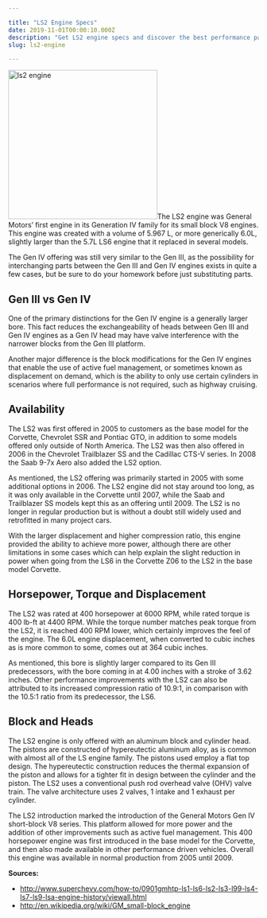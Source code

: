 ```yaml
---

title: "LS2 Engine Specs"
date: 2019-11-01T00:00:10.000Z
description: "Get LS2 engine specs and discover the best performance parts here. See why this 6.0L engine is one of the most popular Gen IV Corvette powerplants."
slug: ls2-engine

---
```


<img class="alignright size-medium wp-image-739" src="http://www.hcdmag.com/wp-content/uploads/ls2_engine-300x300.jpg" alt="ls2 engine" width="300" height="300">The LS2 engine was General Motors’ first engine in its Generation IV family for its small block V8 engines. This engine was created with a volume of 5.967 L, or more generically 6.0L, slightly larger than the 5.7L LS6 engine that it replaced in several models.

The Gen IV offering was still very similar to the Gen III, as the possibility for interchanging parts between the Gen III and Gen IV engines exists in quite a few cases, but be sure to do your homework before just substituting parts.
<h2>Gen III vs Gen IV</h2>
One of the primary distinctions for the Gen IV engine is a generally larger bore. This fact reduces the exchangeability of heads between Gen III and Gen IV engines as a Gen IV head may have valve interference with the narrower blocks from the Gen III platform.

Another major difference is the block modifications for the Gen IV engines that enable the use of active fuel management, or sometimes known as displacement on demand, which is the ability to only use certain cylinders in scenarios where full performance is not required, such as highway cruising.
<h2>Availability</h2>
The LS2 was first offered in 2005 to customers as the base model for the Corvette, Chevrolet SSR and Pontiac GTO, in addition to some models offered only outside of North America. The LS2 was then also offered in 2006 in the Chevrolet Trailblazer SS and the Cadillac CTS-V series. In 2008 the Saab 9-7x Aero also added the LS2 option.

As mentioned, the LS2 offering was primarily started in 2005 with some additional options in 2006. The LS2 engine did not stay around too long, as it was only available in the Corvette until 2007, while the Saab and Trailblazer SS models kept this as an offering until 2009. The LS2 is no longer in regular production but is without a doubt still widely used and retrofitted in many project cars.

With the larger displacement and higher compression ratio, this engine provided the ability to achieve more power, although there are other limitations in some cases which can help explain the slight reduction in power when going from the LS6 in the Corvette Z06 to the LS2 in the base model Corvette.
<h2>Horsepower, Torque and Displacement</h2>
The LS2 was rated at 400 horsepower at 6000 RPM, while rated torque is 400 lb-ft at 4400 RPM. While the torque number matches peak torque from the LS2, it is reached 400 RPM lower, which certainly improves the feel of the engine. The 6.0L engine displacement, when converted to cubic inches as is more common to some, comes out at 364 cubic inches.

As mentioned, this bore is slightly larger compared to its Gen III predecessors, with the bore coming in at 4.00 inches with a stroke of 3.62 inches. Other performance improvements with the LS2 can also be attributed to its increased compression ratio of 10.9:1, in comparison with the 10.5:1 ratio from its predecessor, the LS6.
<h2>Block and Heads</h2>
The LS2 engine is only offered with an aluminum block and cylinder head. The pistons are constructed of hypereutectic aluminum alloy, as is common with almost all of the LS engine family. The pistons used employ a flat top design. The hypereutectic construction reduces the thermal expansion of the piston and allows for a tighter fit in design between the cylinder and the piston. The LS2 uses a conventional push rod overhead valve (OHV) valve train. The valve architecture uses 2 valves, 1 intake and 1 exhaust per cylinder.

The LS2 introduction marked the introduction of the General Motors Gen IV short-block V8 series. This platform allowed for more power and the addition of other improvements such as active fuel management. This 400 horsepower engine was first introduced in the base model for the Corvette, and then also made available in other performance driven vehicles. Overall this engine was available in normal production from 2005 until 2009.

<strong>Sources:</strong>
<ul>
 	<li><a href="http://www.superchevy.com/how-to/0901gmhtp-ls1-ls6-ls2-ls3-l99-ls4-ls7-ls9-lsa-engine-history/viewall.html" target="_blank" rel="noopener noreferrer">http://www.superchevy.com/how-to/0901gmhtp-ls1-ls6-ls2-ls3-l99-ls4-ls7-ls9-lsa-engine-history/viewall.html</a></li>
 	<li><a href="http://en.wikipedia.org/wiki/GM_small-block_engine" target="_blank" rel="noopener noreferrer">http://en.wikipedia.org/wiki/GM_small-block_engine</a></li>
</ul>
